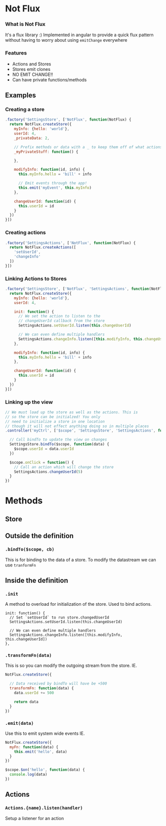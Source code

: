Not Flux
===

### What is Not Flux
It's a flux library :) Implemented in angular to provide a quick flux pattern without having to worry about using `emitChange` everywhere


### Features

- Actions and Stores
- Stores emit clones
- NO EMIT CHANGE!!
- Can have private functions/methods

## Examples

### Creating a store

```javascript
.factory('SettingsStore', ['NotFlux', function(NotFlux) {
  return NotFlux.createStore({
    myInfo: {hello: 'world'},
    userId: 4,
    _privateData: 2,

    // Prefix methods or data with a _ to keep them off of what actions can bind to
    _myPrivateStuff: function() {

    },

    modifyInfo: function(id, info) {
      this.myInfo.hello = 'bill' + info

      // Emit events through the app!
      this.emit('myEvent', this.myInfo)
    },

    changeUserId: function(id) {
      this.userId = id
    }
  })
}])
```

### Creating actions
```javascript
.factory('SettingsActions', ['NotFlux', function(NotFlux) {
  return NotFlux.createActions([
    'setUserId',
    'changeInfo'
  ])
}])
```

### Linking Actions to Stores
```javascript
.factory('SettingsStore', ['NotFlux', 'SettingsActions', function(NotFlux, SettingsActions) {
  return NotFlux.createStore({
    myInfo: {hello: 'world'},
    userId: 4,

    init: function() {
      // We set the action to listen to the
      // changeUserId callback from the store
      SettingsActions.setUserId.listen(this.changeUserId)

      // We can even define multiple handlers
      SettingsActions.changeInfo.listen([this.modifyInfo, this.changeUserId])
    },

    modifyInfo: function(id, info) {
      this.myInfo.hello = 'bill' + info
    },

    changeUserId: function(id) {
      this.userId = id
    }
  })
}])
```

### Linking up the view
```javascript
// We must load up the store as well as the actions. This is
// so the store can be initialzed! You only
// need to initialize a store in one location
// though it will not effect anything doing so in multiple places
.controller('myCtrl', ['$scope', 'SettingsStore', 'SettingsActions', function($scope, SettingsStore, SettingsActions) {

  // Call bindTo to update the view on changes
  SettingsStore.bindTo($scope, function(data) {
    $scope.userId = data.userId
  })

  $scope.onClick = function() {
    // Call an action which will change the store
    SettingsActions.changeUserId(5)
  }
})
```



# Methods

## Store
## Outside the definition
### `.bindTo($scope, cb)`
This is for binding to the data of a store. To modify the datastream we can use `tranformFn`

## Inside the definition
### `.init`
A method to overload for initialization of the store. Used to bind actions.
```
init: function() {
  // Set `setUserId` to run store.changedUserId
  SettingsActions.setUserId.listen(this.changeUserId)

  // We can even define multiple handlers
  SettingsActions.changeInfo.listen([this.modifyInfo, this.changeUserId])
},
```
### `.transformFn(data)`
This is so you can modify the outgoing stream from the store.
IE.
```javascript
NotFlux.createStore({

  // Data received by bindTo will have be +500
  transformFn: function(data) {
    data.userId += 500

    return data
  }
})
```

### `.emit(data)`
Use this to emit system wide events
IE.
```javascript
NotFlux.createStore({
  myFn: function(data) {
    this.emit('hello', data)
  }
})

$scope.$on('hello', function(data) {
  console.log(data)
})
```

## Actions
### `Actions.{name}.listen(handler)`
Setup a listener for an action
